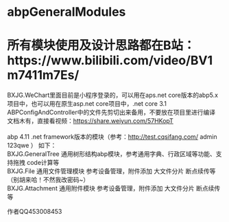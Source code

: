 # abpGeneralModules

<h1>所有模块使用及设计思路都在B站：https://www.bilibili.com/video/BV1m7411m7Es/</h1>

BXJG.WeChart里面目前是小程序登录的，可以用在aps.net core版本的abp5.x项目中，也可以用在原生asp.net core项目中，.net core 3.1<br />
ABPConfigAndController中的文件先剪切出来备用，不要放在项目里进行编译<br />
文档木有，直接看视频：https://share.weiyun.com/57HKopT
<br />
<br />
abp 4.11 .net framework版本的模块（参考：http://test.cqsifang.com/ admin 123qwe ） 如下：<br />
  BXJG.GeneralTree 通用树形结构abp模块，参考通用字典、行政区域等功能、支持拖拽 code计算等<br />
  BXJG.File 通用文件管理模块 参考设备管理，附件添加 大文件分片 断点续传等 （别胡来哈！不然我改密码~）<br />
  BXJG.Attachment 通用附件模块 参考设备管理，附件添加 大文件分片 断点续传等<br />

作者QQ453008453
